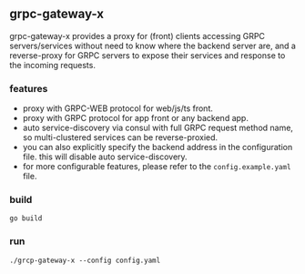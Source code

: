 grpc-gateway-x
---------------
grpc-gateway-x provides a proxy for (front) clients accessing GRPC servers/services without need to know where the backend server are, 
and a reverse-proxy for GRPC servers to expose their services and response to the incoming requests.    

### features
* proxy with GRPC-WEB protocol for web/js/ts front.
* proxy with GRPC protocol for app front or any backend app.
* auto service-discovery via consul with full GRPC request method name, so multi-clustered services can be reverse-proxied. 
* you can also explicitly specify the backend address in the configuration file. this will disable auto service-discovery.
* for more configurable features, please refer to the `config.example.yaml` file.
 
### build
`go build`

### run
`./grcp-gateway-x --config config.yaml`